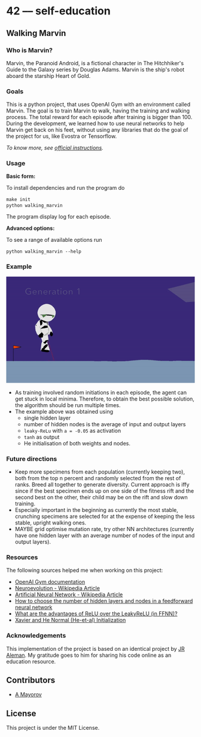 # 42 –– self-education

## Walking Marvin

### Who is Marvin?

Marvin, the Paranoid Android, is a fictional character in
The Hitchhiker's Guide to the Galaxy series by Douglas Adams.
Marvin is the ship's robot aboard the starship Heart of Gold.

### Goals

This is a python project, that uses OpenAI Gym with an environment called Marvin.
The goal is to train Marvin to walk, having the training and walking process.
The total reward for each episode after training is bigger than 100. During the
development, we learned how to use neural networks to help Marvin
get back on his feet, without using any libraries that do the goal of the
project for us, like Evostra or Tensorflow.

*To know more, see [official instructions](resources/walking-marvin.pdf).*

### Usage

**Basic form:**

To install dependencies and run the program do

```
make init
python walking_marvin
```

The program display log for each episode.

**Advanced options:**

To see a range of available options run 

```
python walking_marvin --help
```

### Example

![](resources/walking_marvin.gif)

* As training involved random initiations in each episode, the agent can get stuck in local minima. Therefore, to obtain the best possible solution, the algorithm should be run multiple times. 
* The example above was obtained using
	* single hidden layer
	* number of hidden nodes is the average of input and output layers
	*  `leaky-ReLu` with `a = -0.05` as activation
	*  `tanh` as output
	*  He initialisation of both weights and nodes. 

### Future directions

* Keep more specimens from each population (currently keeping two), both from the top n percent and randomly selected from the rest of ranks. Breed all together to generate diversity. Current approach is iffy since if the best specimen ends up on one side of the fitness rift and the second best on the other, their child may be on the rift and slow down training.
* Especially important in the beginning as currently the most stable, crunching specimens are selected for at the expense of keeping the less stable, upright walking ones. 
* MAYBE grid optimise mutation rate, try other NN architectures (currently have one hidden layer with an average number of nodes of the input and output layers).

### Resources

The following sources helped me when working on this project:

* [OpenAI Gym documentation](https://gym.openai.com/docs)
* [Neuroevolution - Wikipedia Article](https://en.wikipedia.org/wiki/Neuroevolution)
* [Artificial Neural Network - Wikipedia Article](https://en.wikipedia.org/wiki/Artificial_neural_network)
* [How to choose the number of hidden layers and nodes in a feedforward neural network](https://stats.stackexchange.com/questions/181/how-to-choose-the-number-of-hidden-layers-and-nodes-in-a-feedforward-neural-netw)
* [What are the advantages of ReLU over the LeakyReLU (in FFNN)?](https://www.reddit.com/r/MachineLearning/comments/4znzvo/what_are_the_advantages_of_relu_over_the/)
* [Xavier and He Normal (He-et-al) Initialization](https://medium.com/@prateekvishnu/xavier-and-he-normal-he-et-al-initialization-8e3d7a087528)

### Acknowledgements 

This implementation of the project is based on an identical project by [JR Aleman](github.com/jraleman/42_Walking_Marvin). My gratitude goes to him for sharing his code online as an education resource.

## Contributors

* [A Mayorov](https://github.com/almayor/)

## License

This project is under the MIT License.
